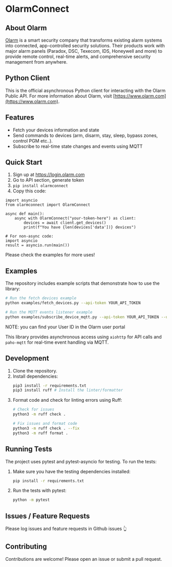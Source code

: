 # OlarmConnect

## About Olarm

[Olarm](https://www.olarm.com) is a smart security company that transforms existing alarm systems into connected, app-controlled security solutions. Their products work with major alarm panels (Paradox, DSC, Texecom, IDS, Honeywell and more) to provide remote control, real-time alerts, and comprehensive security management from anywhere.

## Python Client

This is the official asynchronous Python client for interacting with the Olarm Public API.
For more information about Olarm, visit [https://www.olarm.com](https://www.olarm.com).

## Features

*   Fetch your devices information and state
*   Send commands to devices (arm, disarm, stay, sleep, bypass zones, control PGM etc..).
*   Subscribe to real-time state changes and events using MQTT

## Quick Start

1. Sign up at https://login.olarm.com
2. Go to API section, generate token
3. `pip install olarmconnect`
4. Copy this code:
```
import asyncio
from olarmconnect import OlarmConnect

async def main():
    async with OlarmConnect("your-token-here") as client:
        devices = await client.get_devices()
        print(f"You have {len(devices['data'])} devices")

# For non-async code:
import asyncio
result = asyncio.run(main())
```

Please check the examples for more uses!

## Examples

The repository includes example scripts that demonstrate how to use the library:

```bash
# Run the fetch devices example
python examples/fetch_devices.py --api-token YOUR_API_TOKEN

# Run the MQTT events listener example
python examples/subscribe_device_mqtt.py --api-token YOUR_API_TOKEN --user-id YOUR_USER_ID
```
NOTE: you can find your User ID in the Olarm user portal

This library provides asynchronous access using `aiohttp` for API calls and `paho-mqtt` for real-time event handling via MQTT.

## Development

1.  Clone the repository.
2.  Install dependencies:
    ```bash
    pip3 install -r requirements.txt
    pip3 install ruff # Install the linter/formatter
    ```
3.  Format code and check for linting errors using Ruff:
    ```bash
    # Check for issues
    python3 -m ruff check .

    # Fix issues and format code
    python3 -m ruff check . --fix
    python3 -m ruff format .
    ```

## Running Tests

The project uses pytest and pytest-asyncio for testing. To run the tests:

1. Make sure you have the testing dependencies installed:
   ```bash
   pip install -r requirements.txt
   ```

2. Run the tests with pytest:
   ```bash
   python -m pytest
   ```

## Issues / Feature Requests

Please log issues and feature requests in Github issues 👆

## Contributing

Contributions are welcome! Please open an issue or submit a pull request.
